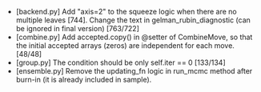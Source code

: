 - [backend.py] Add "axis=2" to the squeeze logic when there are no multiple leaves [744]. Change the text in gelman_rubin_diagnostic (can be ignored in final version) [763/722]
- [combine.py] Add accepted.copy() in @setter of CombineMove, so that the initial accepted arrays (zeros) are independent for each move. [48/48]
- [group.py] The condition should be only self.iter == 0 [133/134]
- [ensemble.py] Remove the updating_fn logic in run_mcmc method after burn-in (it is already included in sample).